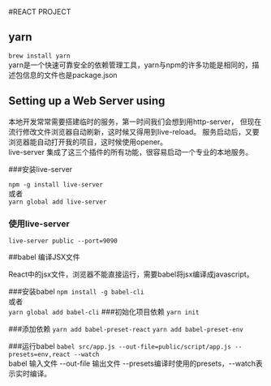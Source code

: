 #REACT PROJECT

## yarn
`brew install yarn`
<br/>
yarn是一个快速可靠安全的依赖管理工具，yarn与npm的许多功能是相同的，描述包信息的文件也是package.json

## Setting up a Web Server using 

本地开发常常需要搭建临时的服务，第一时间我们会想到用http-server，
但现在流行修改文件浏览器自动刷新，这时候又得用到live-reload。
服务启动后，又要浏览器能自动打开我的项目，这时候使用opener。
<br/>
live-server 集成了这三个插件的所有功能，很容易启动一个专业的本地服务。

###安装live-server

`npm -g install live-server`
<br/>
或者
<br/>
`yarn global add live-server`

### 使用live-server

`live-server public --port=9090`

##babel 编译JSX文件

React中的jsx文件，浏览器不能直接运行，需要babel将jsx编译成javascript。

###安装babel
`npm install -g babel-cli`
<br/>
或者
<br/>
`yarn global add babel-cli`
###初始化项目依赖
`yarn init`

###添加依赖
`yarn add babel-preset-react`
`yarn add babel-preset-env`

###运行babel
`babel src/app.js --out-file=public/script/app.js --presets=env,react --watch`
<br/>
babel 输入文件 --out-file 输出文件 --presets编译时使用的presets，--watch表示实时编译。